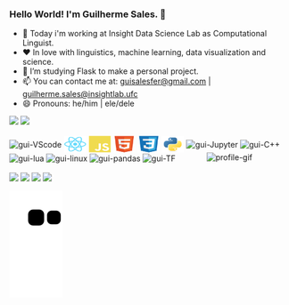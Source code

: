 ### Hello World! I'm Guilherme Sales.  👋

- 🔭 Today i'm working at Insight Data Science Lab as Computational Linguist.
- ❤  In love with linguistics, machine learning, data visualization and science.
- 🌱 I’m studying Flask to make a personal project.
- 📫 You can contact me at: guisalesfer@gmail.com | guilherme.sales@insightlab.ufc
- 😄 Pronouns: he/him | ele/dele

<div>
  <img height="180em" src="https://github-readme-stats.vercel.app/api?username=GuiSales404&show_icons=true&theme=great-gatsby&include_all_commits=true&count_private=true"/>
  <img height="180em" src="https://github-readme-stats.vercel.app/api/top-langs/?username=GuiSales404&layout=compact&langs_count=16&theme=great-gatsby"/>
</div>
  
  <div style="display: inline_block"><br>
    <img align="center" alt="gui-VScode" height="30" width="40" src="https://cdn.jsdelivr.net/gh/devicons/devicon/icons/vscode/vscode-original.svg">
    <img align="center" alt="gui-React" height="30" width="40" src="https://raw.githubusercontent.com/devicons/devicon/master/icons/react/react-original.svg">
    <img align="center" alt="gui-Js" height="30" width="40" src="https://raw.githubusercontent.com/devicons/devicon/master/icons/javascript/javascript-plain.svg">
    <img align="center" alt="gui-HTML" height="30" width="40" src="https://raw.githubusercontent.com/devicons/devicon/master/icons/html5/html5-original.svg">
    <img align="center" alt="gui-CSS" height="30" width="40" src="https://raw.githubusercontent.com/devicons/devicon/master/icons/css3/css3-original.svg">
    <img align="center" alt="gui-Python" height="30" width="40" src="https://raw.githubusercontent.com/devicons/devicon/master/icons/python/python-original.svg">
    <img align="center" alt="gui-Jupyter" height="30" width="40" src="https://cdn.jsdelivr.net/gh/devicons/devicon/icons/jupyter/jupyter-original-wordmark.svg">
    <img align="center" alt="gui-C++" height="30" width="40" src="https://cdn.jsdelivr.net/gh/devicons/devicon/icons/cplusplus/cplusplus-original.svg">
    <img align="center" alt="gui-lua" height="30" width="40" src="https://cdn.jsdelivr.net/gh/devicons/devicon/icons/lua/lua-original.svg" />
    <img align="center" alt="gui-linux" height="30" width="40" src="https://cdn.jsdelivr.net/gh/devicons/devicon/icons/linux/linux-original.svg" />
    <img align="center" alt="gui-pandas" height="30" width="40" src="https://cdn.jsdelivr.net/gh/devicons/devicon/icons/pandas/pandas-original-wordmark.svg" />
    <img align="center" alt="gui-TF" height="30" width="40" src="https://cdn.jsdelivr.net/gh/devicons/devicon/icons/tensorflow/tensorflow-original.svg" />
    <img align="right" alt="profile-gif" height="150" width="150" src="https://media.giphy.com/media/abu9qiiD8nx3EOeWWy/giphy.gif">
  </div>
  <br>
   <a href="https://instagram.com/gfsales404" target="_blank"><img src="https://img.shields.io/badge/-Instagram-%23E4405F?style=for-the-badge&logo=instagram&logoColor=white" target="_blank"></a>
   <a href="https://discord.gg/G9GPg5SA75" target="_blank"><img src="https://img.shields.io/badge/Discord-7289DA?style=for-the-badge&logo=discord&logoColor=white" target="_blank"></a> 
   <a href = "guisalesfer@gmail.com"><img src="https://img.shields.io/badge/Gmail-D14836?style=for-the-badge&logo=gmail&logoColor=white" target="_blank"></a>
   <a href= "linkedin.com/in/guilherme-sales-fernandes-394a0a154" target="_blank"><img src="https://img.shields.io/badge/-LinkedIn-%230077B5?style=for-the-badge&logo=linkedin&logoColor=white" target="_blank"></a>   
    
![Snake animation](https://github.com/GuiSales404/GuiSales404/blob/output/github-contribution-grid-snake.svg)
